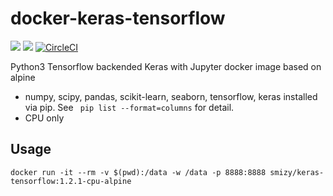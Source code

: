 # docker-keras-tensorflow
[![](https://images.microbadger.com/badges/image/smizy/keras-tensorflow.svg)](https://microbadger.com/images/smizy/keras-tensorflow "Get your own image badge on microbadger.com") 
[![](https://images.microbadger.com/badges/version/smizy/keras-tensorflow.svg)](https://microbadger.com/images/smizy/keras-tensorflow "Get your own version badge on microbadger.com")
[![CircleCI](https://circleci.com/gh/smizy/docker-keras-tensorflow.svg?style=svg&circle-token=37eedbebf402eb63dcccbf25e7d6e875f87fbb53)](https://circleci.com/gh/smizy/docker-keras-tensorflow)

Python3 Tensorflow backended Keras with Jupyter docker image based on alpine 

* numpy, scipy, pandas, scikit-learn, seaborn, tensorflow, keras installed via pip. See ` pip list --format=columns` for detail.
* CPU only

## Usage
```
docker run -it --rm -v $(pwd):/data -w /data -p 8888:8888 smizy/keras-tensorflow:1.2.1-cpu-alpine
```